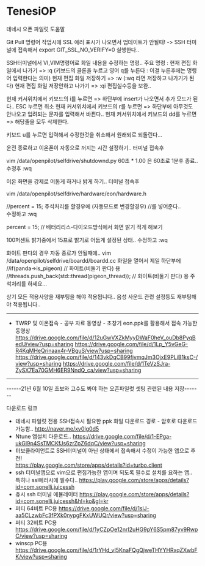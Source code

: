 # TenesiOP

테네시 오픈 파일럿 도움말 
   
Git Pull 명령어 작업시에 SSL 에러 표시가 나오면서 업데이트가 안될때! 
  -> SSH 터미널에 접속해서 export GIT_SSL_NO_VERIFY=0 실행한다..

SSH터미널에서 VI,VIM명령어로 화일 내용을 수정하는 명령.. 
주요 명령 : 
  현재 편집 화일에서 나가기 => :q (키보드의 클론을 누르고 영어 q를 누른다 : 이걸 누른후에는 명령어 입력한다는 의미) 
  현재 편집 화일 저장하기 => :w (:wq 라면 저장하고 나가기가 된다)
  현재 편집 화일 저장안하고 나가기 => :qi 편집실수등을 보완..

  현재 커서위치에서 키보드의 i를 누르면 => 하단부에 insert가 나오면서 추가 모드가 된다.. ESC 누르면 취소 
  현재 커서위치에서 키보드의 r를 누르면 => 하단부에 아무것도 안나오고 입려되는 문자를 입력해서 바뀐다.. 
  현재 커서위치에서 키보드의 dd를 누르면 => 해당줄을 모두 삭제한다.

키보드 u를 누르면 입력해서 수정한것을 취소해서 원래되로 되돌린다...

운전 종료하고 이온폰이 자동으로 꺼지는 시간 설정하기.. 
  터미널 접속후
  
  vim /data/openpilot/selfdrive/shutdownd.py
  60초 * 1.00 은 60초로 1분후 종료.. 수정후 :wq

이온 화면을 강제로 어둡게 하거나 밝게 하기.. 
  터미널 접속후
  
  vim /data/openpilot/selfdrive/hardware/eon/hardware.h 
  
  //percent = 15;
  주석처리를 할경우에 (자동모드로 변경할경우) //를 넣어준다..  
  수정하고 :wq 
  
  percent = 15; // 배터리리스-다이오드방식에서 화면 밝기 적게 해보기

100퍼센트 밝기중에서 15프로 밝기로 어둡게 설정된 상태.. 수정하고 :wq

화이트 판다의 경우 자동 종료가 안될때에..
vim /data/openpilot/selfdrive/boardd/boardd.cc 
화일을 열어서 제일 하단부에
	  //if(panda->is_pigeon)  // 화이트(비둘기 판다) 용
	      //threads.push_back(std::thread(pigeon_thread));  // 화이트(비둘기 판다) 용
주석처리를 하세요... 

상기 모든 적용사양을 재부팅을 해야 적용됩니다.. 음성 사운드 관련 설정등도 재부팅해야 적용됩니다..

--------------------------------------------------------------------------------------------
- TWRP 및 이온접속 - 공부 자료 동영상 - 초창기 eon.ppk를 활용해서 접속 가능한 동영상 
   https://drive.google.com/file/d/12uGwVXZkMyyDWaF0heV_ouDb8PyqBedU/view?usp=sharing
   https://drive.google.com/file/d/1Lp_Y5vGeG-R4KqMHeQrinaax4r-VBguS/view?usp=sharing
   https://drive.google.com/file/d/143vkDqCB99fjvmqJm3OjxE9PLiB1ksC-/view?usp=sharing
   https://drive.google.com/file/d/1TeVzSJra-ZySX7Ea70GMH6ER9NndQ_ca/view?usp=sharing
-------------------------------------------------------------------------------------------- 

------21년 6월 10일 초보와 고수도 봐야 하는 오픈파일럿 셋팅 관련된 내용 저장-------

다운로드 링크 
- 테네시 파일럿 전용 SSH접속시 필요한 ppk 화일 다운로드 경로 - 암호로 다운로드 가능함..
http://naver.me/xv0Ig0d5 
- Ntune 앱설치 다운로드.. 
https://drive.google.com/file/d/1-EPga-ukGl9p4SsTMCKfJs6zrZpZ6dqC/view?usp=sharing 
- 터보클라이언트로 SSH터미널이 아닌 상태에서 접속해서 수정이 가능한 앱으로 추천!  
https://play.google.com/store/apps/details?id=turbo.client 
- ssh 터미널앱으로 vim으로 편집가능한 앱이며 되도록 필수로 설치를 요하는 앱.. 특히나 ssl에러시에 필수다..
https://play.google.com/store/apps/details?id=com.sonelli.juicessh 
- 쥬시 ssh 터미널 에뮬레이터 
https://play.google.com/store/apps/details?id=com.sonelli.juicessh&hl=ko&gl=kr
- 퍼티 64비트 PC용
https://drive.google.com/file/d/1slJ-aa5CLzwbFc3fPXk0nypgFKxUWUQr/view?usp=sharing
- 퍼티 32비트 PC용
https://drive.google.com/file/d/1yCZpOe12nrI2uHG9pY6S5pm87yv9RwpC/view?usp=sharing
- winscp PC용
https://drive.google.com/file/d/1rYHd_vI5KnaFQgQjweTHYYHRxqZXwbFK/view?usp=sharing
